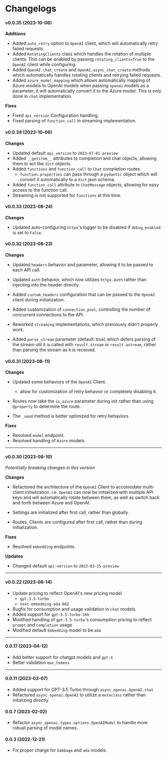 # Changelogs

#### v0.0.35 (2023-10-06)

**Additions**

- Added `auto_retry` option to `OpenAI` client, which will automatically retry failed requests.
- Added `RotatingClients` class which handles the rotation of multiple clients. This can be enabled by passing `rotating_clients=True` to the `OpenAI` client while configuring.
- Added `OpenAI.chat_create` and `OpenAI.async_chat_create` methods which automatically handles rotating clients and retrying failed requests.
- Added `azure_model_mapping` which allows automatically mapping of Azure models to OpenAI models when passing `openai` models as a parameter, it will automatically convert it to the Azure model. This is only done in `chat` implementation.

**Fixes**

- Fixed `api_version` Configuration handling.
- Fixed parsing of `function_call` in streaming implementation.



#### v0.0.34 (2023-10-06)

**Changes** 

- Updated default `api_version` to `2023-07-01-preview`
- Added `__getitem__` attributes to completion and chat objects, allowing them to act like `dict` objects.
- Added `functions` and `function_call` to `Chat` completion routes.
  - `function.properties` can pass through a `pydantic` object which will convert it automatically to a `dict` json schema.
- Added `function_call` attribute in `ChatMessage` objects, allowing for easy access to the function call.
- Streaming is not supported for `functions` at this time.

#### v0.0.33 (2023-08-24)

**Changes**

- Updated auto-configuring `httpx`'s logger to be disabled if `debug_enabled` is set to `False`.


#### v0.0.32 (2023-08-23)

**Changes**

- Updated `headers` behavior and parameter, allowing it to be passed to each API call.
- Updated `auth` behavior, which now utilizes `httpx.Auth` rather than injecting into the header directly.
- Added `custom_headers` configuration that can be passed to the `OpenAI` client during initialization.
- Added customization of `connection_pool`, controlling the number of concurrent connections to the API.

- Reworked `streaming` implementations, which previously didn't properly work.
- Added `parse_stream` parameter (default: true) which defers parsing of the stream util it is called with `result.stream` or `result.astream`, rather than parsing the stream as it is received.


#### v0.0.31 (2023-08-11)


**Changes**

- Updated some behaviors of the `OpenAI` Client.
  * allow for customization of retry behavior or completely disabling it.

- Routes now take the `is_azure` parameter during init rather than using `@property` to determine the route.
- The `_send` method is better optimized for retry behaviors.

**Fixes**

- Resolved `model` endpoint.
- Resolved handling of `Azure` models.



---

#### v0.0.30 (2023-08-10)

_Potentially breaking changes in this version_

**Changes**

- Refactored the architecture of the `OpenAI` Client to accomodate multi-client initialization. i.e. `OpenAI` can now be initialized with multiple API keys and will automatically rotate between them, as well as switch back and forth between Azure and OpenAI.

- Settings are initialized after first call, rather than globally.

- Routes, Clients are configured after first call, rather than during initialization.


**Fixes**

- Resolved `embedding` endpoints.

**Updates**

- Changed default `api-version` to `2023-03-15-preview`

---

#### v0.0.22 (2023-06-14)
  - Update pricing to reflect OpenAI's new pricing model
    - `gpt-3.5-turbo`
    - `text-embedding-ada-002`
  - Bugfix for consumption and usage validation in `chat` models
  - Added support for `gpt-3.5-turbo-16k`
  - Modified handling of `gpt-3.5-turbo`'s consumption pricing to reflect `prompt` and `completion` usage
  - Modified default `Embedding` model to be `ada`

---
#### 0.0.17 (2023-04-12)
  - Add better support for chatgpt models and `gpt-4`
  - Better validation `max_tokens`

---
#### 0.0.11 (2023-03-07)
  - Added support for GPT-3.5 Turbo through `async_openai.OpenAI.chat`
  - Refactored `async_openai.OpenAI` to utilize a `metaclass` rather than initalizing directly

#### 0.0.7 (2023-02-02)
  - Refactor `async_openai.types.options.OpenAIModel` to handle more robust parsing of model names.

#### 0.0.3 (2022-12-21)
  - Fix proper charge for `babbage` and `ada` models.


  